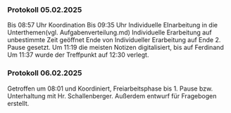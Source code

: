 ### Protokoll 05.02.2025
Bis 08:57 Uhr Koordination
Bis 09:35 Uhr Individuelle EInarbeitung in die Unterthemen(vgl. Aufgabenverteilung.md)
Individuelle Erarbeitung auf unbestimmte Zeit geöffnet
Ende von Individueller Erarbeitung auf Ende 2. Pause gesetzt.
Um 11:19 die meisten Notizen digitalisiert, bis auf Ferdinand
Um 11:37 wurde der Treffpunkt auf 12:30 verlegt.



### Protokoll 06.02.2025
Getroffen um 08:01 und Koordiniert, Freiarbeitsphase bis 1. Pause bzw. Unterhaltung mit Hr. Schallenberger. Außerdem entwurf für Fragebogen erstellt.



